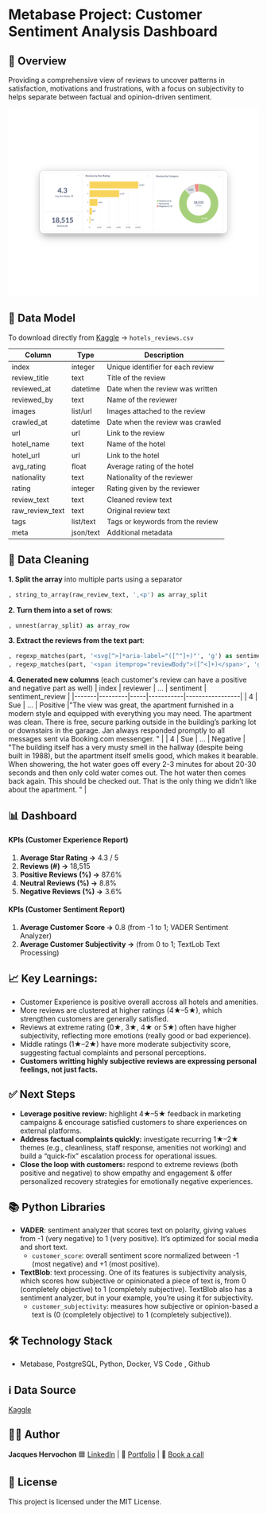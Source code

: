 # Metabase Project: Customer Sentiment Analysis Dashboard

## 📖 Overview
Providing a comprehensive view of reviews to uncover patterns in satisfaction, motivations and frustrations, with a focus on subjectivity to helps separate between factual and opinion-driven sentiment. 

![Customer Experience Dashboard](screenshots/dash_cust_exp.png)

## 📁 Data Model

To download directly from [Kaggle](https://www.kaggle.com/datasets/thedevastator/booking-com-hotel-reviews/data) → `hotels_reviews.csv` 

| Column            | Type        | Description                          |
|------------------|------------|--------------------------------------|
| index             | integer    | Unique identifier for each review    |
| review_title      | text       | Title of the review                  |
| reviewed_at       | datetime   | Date when the review was written     |
| reviewed_by       | text       | Name of the reviewer                 |
| images            | list/url   | Images attached to the review        |
| crawled_at        | datetime   | Date when the review was crawled     |
| url               | url        | Link to the review                   |
| hotel_name        | text       | Name of the hotel                     |
| hotel_url         | url        | Link to the hotel                     |
| avg_rating        | float      | Average rating of the hotel          |
| nationality       | text       | Nationality of the reviewer          |
| rating            | integer    | Rating given by the reviewer         |
| review_text       | text       | Cleaned review text                  |
| raw_review_text   | text       | Original review text                  |
| tags              | list/text  | Tags or keywords from the review     |
| meta              | json/text  | Additional metadata                   |


## 🧹 Data Cleaning

**1. Split the array** into multiple parts using a separator
```sql
, string_to_array(raw_review_text, ',<p') as array_split
```

**2. Turn them into a set of rows**:
```sql
, unnest(array_split) as array_row
```
**3. Extract the reviews from the text part**:
```sql
, regexp_matches(part, '<svg[^>]*aria-label="([^"]+)"', 'g') as sentiment
, regexp_matches(part, '<span itemprop="reviewBody">([^<]+)</span>', 'g') AS sentiment_review
```

**4. Generated new columns** (each customer's review can have a positive and negative part as well)
| index | reviewer | ... | sentiment | sentiment_review |
|-------|---------|-----|-----------|-----------------|
| 4     | Sue   | ... | Positive  |"The view was great, the apartment furnished in a modern style and equipped with everything you may need. The apartment was clean. There is free, secure parking outside in the building’s parking lot or downstairs in the garage. Jan always responded promptly to all messages sent via Booking.com messenger.  " |
| 4     | Sue     | ... | Negative   | "The building itself has a very musty smell in the hallway (despite being built in 1988), but the apartment itself smells good, which makes it bearable. When showering, the hot water goes off every 2-3 minutes for about 20-30 seconds and then only cold water comes out. The hot water then comes back again. This should be checked out. That is the only thing we didn’t like about the apartment. " | 


## 📊 Dashboard 

#### KPIs (Customer Experience Report)
1. **Average Star Rating →** 4.3 / 5
2. **Reviews (#) →** 18,515
3. **Positive Reviews (%) →** 87.6%
4. **Neutral Reviews (%) →** 8.8%
5. **Negative Reviews (%) →** 3.6%

#### KPIs (Customer Sentiment Report)
1. **Average Customer Score →** 0.8 (from -1 to 1; VADER Sentiment Analyzer)
2. **Average Customer Subjectivity →** (from 0 to 1; TextLob Text Processing) 

## 📈 Key Learnings:
- Customer Experience is positive overall accross all hotels and amenities.
- More reviews are clustered at higher ratings (4★–5★), which strengthen customers are generally satisfied.
- Reviews at extreme rating (0★, 3★, 4★ or 5★) often have higher subjectivity, reflecting more emotions (really good or bad experience).
- Middle ratings (1★–2★) have more moderate subjectivity score, suggesting factual complaints and personal perceptions.
- **Customers writting highly subjective reviews are expressing personal feelings, not just facts.**

## ✅ Next Steps
- **Leverage positive review:** highlight 4★–5★ feedback in marketing campaigns & encourage satisfied customers to share experiences on external platforms.
- **Address factual complaints quickly:** investigate recurring 1★–2★ themes (e.g., cleanliness, staff response, amenities not working) and build a “quick-fix” escalation process for operational issues.
- **Close the loop with customers:** respond to extreme reviews (both positive and negative) to show empathy and engagement & offer personalized recovery strategies for emotionally negative experiences.

## 📚 Python Libraries 
- **VADER**: sentiment analyzer that scores text on polarity, giving values from -1 (very negative) to 1 (very positive). It’s optimized for social media and short text.
  - `customer_score`: overall sentiment score normalized between -1 (most negative) and +1 (most positive).
- **TextBlob**: text processing. One of its features is subjectivity analysis, which scores how subjective or opinionated a piece of text is, from 0 (completely objective) to 1 (completely subjective). TextBlob also has a sentiment analyzer, but in your example, you’re using it for subjectivity.
  - `customer_subjectivity`: measures how subjective or opinion-based a text is (0 (completely objective) to 1 (completely subjective)).

## 🛠️ Technology Stack
- Metabase, PostgreSQL, Python, Docker, VS Code , Github

## ℹ️ Data Source
[Kaggle](https://www.kaggle.com/datasets/thedevastator/booking-com-hotel-reviews?resource=download)

## 👨‍💻 Author
**Jacques Hervochon** 🟦 [LinkedIn](https://www.linkedin.com/in/jacques-hervochon-27448898) |
🔗 [Portfolio](https://jacqueshervochon.carrd.co/#) |
📆 [Book a call](https://calendly.com/jacqueshervochon/30min)

## 📄 License 
This project is licensed under the MIT License.


